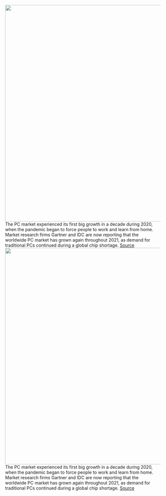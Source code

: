 <img src='https://cdn.vox-cdn.com/thumbor/jqsJhVuDVv90-Ua0gXpFFYZUICA=/0x0:2040x1360/1200x800/filters:focal(857x517:1183x843)/cdn.vox-cdn.com/uploads/chorus_image/image/70382376/akrales_190930_3689_0056.0.jpg' width='700px' /><br/>
The PC market experienced its first big growth in a decade during 2020, when the pandemic began to force people to work and learn from home. Market research firms Gartner and IDC are now reporting that the worldwide PC market has grown again throughout 2021, as demand for traditional PCs continued during a global chip shortage.
<a href='https://www.theverge.com/2022/1/13/22881569/pc-sales-shipments-2021-growth-idc-gartner-pandemic-demand'> Source <a/><img src='https://cdn.vox-cdn.com/thumbor/jqsJhVuDVv90-Ua0gXpFFYZUICA=/0x0:2040x1360/1200x800/filters:focal(857x517:1183x843)/cdn.vox-cdn.com/uploads/chorus_image/image/70382376/akrales_190930_3689_0056.0.jpg' width='700px' /><br/>
The PC market experienced its first big growth in a decade during 2020, when the pandemic began to force people to work and learn from home. Market research firms Gartner and IDC are now reporting that the worldwide PC market has grown again throughout 2021, as demand for traditional PCs continued during a global chip shortage.
<a href='https://www.theverge.com/2022/1/13/22881569/pc-sales-shipments-2021-growth-idc-gartner-pandemic-demand'> Source <a/>